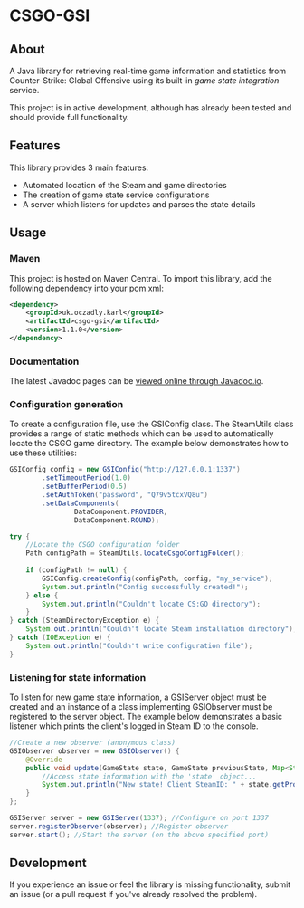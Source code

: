 # CSGO-GSI
## About
A Java library for retrieving real-time game information and statistics from Counter-Strike: Global Offensive using
its built-in *game state integration* service.

This project is in active development, although has already been tested and should provide full functionality.

## Features
This library provides 3 main features:
- Automated location of the Steam and game directories
- The creation of game state service configurations
- A server which listens for updates and parses the state details

## Usage
### Maven
This project is hosted on Maven Central. To import this library, add the following dependency into your pom.xml:
```xml
<dependency>
    <groupId>uk.oczadly.karl</groupId>
    <artifactId>csgo-gsi</artifactId>
    <version>1.1.0</version>
</dependency>
```

### Documentation
The latest Javadoc pages can be [viewed online through Javadoc.io](https://www.javadoc.io/doc/uk.oczadly.karl/csgo-gsi).

### Configuration generation
To create a configuration file, use the GSIConfig class. The SteamUtils class provides a range of static methods
which can be used to automatically locate the CSGO game directory. The example below demonstrates how to use
these utilities:

```java
GSIConfig config = new GSIConfig("http://127.0.0.1:1337")
        .setTimeoutPeriod(1.0)
        .setBufferPeriod(0.5)
        .setAuthToken("password", "Q79v5tcxVQ8u")
        .setDataComponents(
                DataComponent.PROVIDER,
                DataComponent.ROUND);

try {
    //Locate the CSGO configuration folder
    Path configPath = SteamUtils.locateCsgoConfigFolder();
    
    if (configPath != null) {
        GSIConfig.createConfig(configPath, config, "my_service");
        System.out.println("Config successfully created!");
    } else {
        System.out.println("Couldn't locate CS:GO directory");
    }
} catch (SteamDirectoryException e) {
    System.out.println("Couldn't locate Steam installation directory");
} catch (IOException e) {
    System.out.println("Couldn't write configuration file");
}
```

### Listening for state information
To listen for new game state information, a GSIServer object must be created and an instance of a class
implementing GSIObserver must be registered to the server object. The example below demonstrates a basic
listener which prints the client's logged in Steam ID to the console.
```java
//Create a new observer (anonymous class)
GSIObserver observer = new GSIObserver() {
    @Override
    public void update(GameState state, GameState previousState, Map<String, String> authTokens, InetAddress address) {
        //Access state information with the 'state' object...
        System.out.println("New state! Client SteamID: " + state.getProvider().getClientSteamId());
    }
};

GSIServer server = new GSIServer(1337); //Configure on port 1337
server.registerObserver(observer); //Register observer
server.start(); //Start the server (on the above specified port)
```

## Development
If you experience an issue or feel the library is missing functionality, submit an issue (or a pull request if you've
already resolved the problem).